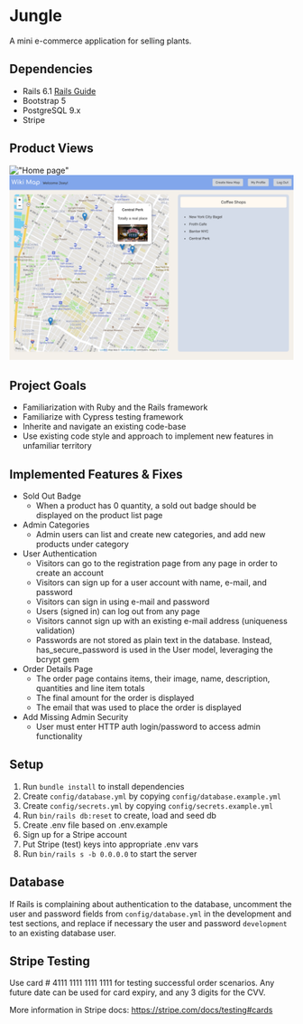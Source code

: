 # Jungle

A mini e-commerce application for selling plants. 

## Dependencies

- Rails 6.1 [Rails Guide](http://guides.rubyonrails.org/v6.1/)
- Bootstrap 5
- PostgreSQL 9.x
- Stripe

## Product Views
!["Home page"](https://github.com/double-slide/jungle-rails/blob/main/public/images/localhost_8080_maps%20(1).png?raw=true)
!["Cart page"](https://github.com/GraceWXT/wiki-map/blob/main/public/images/localhost_8080_maps_2.png?raw=true)


## Project Goals
- Familiarization with Ruby and the Rails framework
- Familiarize with Cypress testing framework
- Inherite and navigate an existing code-base
- Use existing code style and approach to implement new features in unfamiliar territory

## Implemented Features & Fixes
- Sold Out Badge
  - When a product has 0 quantity, a sold out badge should be displayed on the product list page
- Admin Categories
  - Admin users can list and create new categories, and add new products under category
- User Authentication
  - Visitors can go to the registration page from any page in order to create an account
  - Visitors can sign up for a user account with name, e-mail, and password
  - Visitors can sign in using e-mail and password
  - Users (signed in) can log out from any page
  - Visitors cannot sign up with an existing e-mail address (uniqueness validation)
  - Passwords are not stored as plain text in the database. Instead, has_secure_password is used in the User model, leveraging the bcrypt gem
- Order Details Page
  - The order page contains items, their image, name, description, quantities and line item totals
  - The final amount for the order is displayed
  - The email that was used to place the order is displayed
- Add Missing Admin Security
  - User must enter HTTP auth login/password to access admin functionality
  
## Setup

1. Run `bundle install` to install dependencies
2. Create `config/database.yml` by copying `config/database.example.yml`
3. Create `config/secrets.yml` by copying `config/secrets.example.yml`
4. Run `bin/rails db:reset` to create, load and seed db
5. Create .env file based on .env.example
6. Sign up for a Stripe account
7. Put Stripe (test) keys into appropriate .env vars
8. Run `bin/rails s -b 0.0.0.0` to start the server

## Database

If Rails is complaining about authentication to the database, uncomment the user and password fields from `config/database.yml` in the development and test sections, and replace if necessary the user and password `development` to an existing database user.

## Stripe Testing

Use card # 4111 1111 1111 1111 for testing successful order scenarios. Any future date can be used for card expiry, and any 3 digits for the CVV.

More information in Stripe docs: <https://stripe.com/docs/testing#cards>
